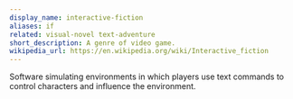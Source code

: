 ```yaml
---
display_name: interactive-fiction
aliases: if
related: visual-novel text-adventure
short_description: A genre of video game.
wikipedia_url: https://en.wikipedia.org/wiki/Interactive_fiction
---
```

Software simulating environments in which players use text commands to control characters and influence the environment.